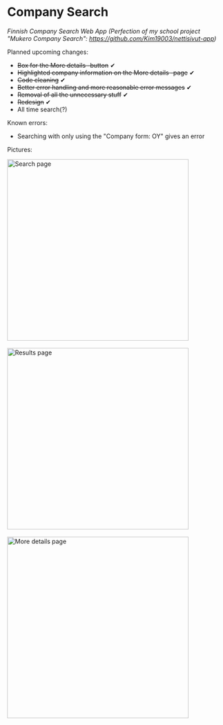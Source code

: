 # Company Search
*Finnish Company Search Web App (Perfection of my school project "Mukero Company Search": https://github.com/Kim19003/nettisivut-app)*

Planned upcoming changes:
- ~~Box for the More details -button~~ ✔
- ~~Highlighted company information on the More details -page~~ ✔
- ~~Code cleaning~~ ✔
- ~~Better error handling and more reasonable error messages~~ ✔
- ~~Removal of all the unnecessary stuff~~ ✔
- ~~Redesign~~ ✔
- All time search(?)

Known errors:
- Searching with only using the "Company form: OY" gives an error

Pictures:
<p align="left">
  <img src="https://i.imgur.com/IEeFiih.jpg" width="420" title="Search page"><br><br>
  <img src="https://i.imgur.com/vIfmJBF.jpg" width="420" title="Results page"><br><br>
  <img src="https://i.imgur.com/Kft2G69.jpg" width="420" title="More details page">
</p>
